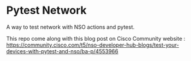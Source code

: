 # Pytest Network

A way to test network with NSO actions and pytest.

This repo come along with this blog post on Cisco Community website : https://community.cisco.com/t5/nso-developer-hub-blogs/test-your-devices-with-pytest-and-nso/ba-p/4553966
